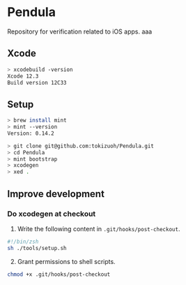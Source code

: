 # Pendula
Repository for verification related to iOS apps.
aaa
  
## Xcode
  
```bash
> xcodebuild -version
Xcode 12.3
Build version 12C33
```
  
## Setup
  
```bash
> brew install mint
> mint --version
Version: 0.14.2
```
  
```bash
> git clone git@github.com:tokizuoh/Pendula.git
> cd Pendula
> mint bootstrap  
> xcodegen
> xed .
```
  
## Improve development
  
### Do xcodegen at checkout
  
1. Write the following content in `.git/hooks/post-checkout`.  
  
```bash
#!/bin/zsh
sh ./tools/setup.sh
```
  
2. Grant permissions to shell scripts.  
```bash
chmod +x .git/hooks/post-checkout
```
  